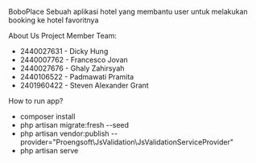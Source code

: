 BoboPlace
Sebuah aplikasi hotel yang membantu user untuk melakukan booking ke hotel favoritnya

About Us
Project Member Team:

-  2440027631 - Dicky Hung
-  2440007762 - Francesco Jovan
-  2440027676 - Ghaly Zahirsyah
-  2440106522 - Padmawati Pramita
-  2401960422 - Steven Alexander Grant

How to run app?

-  composer install
-  php artisan migrate:fresh --seed
-  php artisan vendor:publish --provider="Proengsoft\JsValidation\JsValidationServiceProvider"
-  php artisan serve
